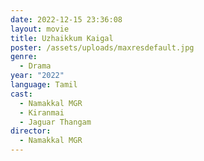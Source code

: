 ```yaml
---
date: 2022-12-15 23:36:08
layout: movie
title: Uzhaikkum Kaigal
poster: /assets/uploads/maxresdefault.jpg
genre:
  - Drama
year: "2022"
language: Tamil
cast:
  - Namakkal MGR
  - Kiranmai
  - Jaguar Thangam
director:
  - Namakkal MGR
---
```

